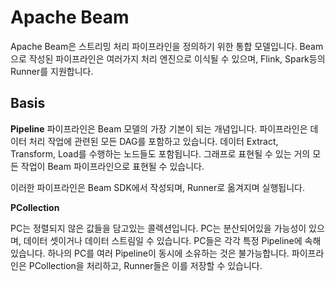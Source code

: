 # Apache Beam
Apache Beam은 스트리밍 처리 파이프라인을 정의하기 위한 통합 모델입니다. Beam으로 작성된 파이프라인은 여러가지 처리 엔진으로 이식될 수 있으며, Flink, Spark등의 Runner를 지원합니다.

## Basis
**Pipeline**
파이프라인은 Beam 모델의 가장 기본이 되는 개념입니다. 파이프라인은 데이터 처리 작업에 관련된 모든 DAG를 포함하고 있습니다. 데이터 Extract, Transform, Load를 수행하는 노드들도 포함됩니다. 그래프로 표현될 수 있는 거의 모든 작업이 Beam 파이프라인으로 표현될 수 있습니다.

이러한 파이프라인은 Beam SDK에서 작성되며, Runner로 옮겨지며 실행됩니다.

**PCollection**

PC는 정렬되지 않은 값들을 담고있는 콜렉션입니다. PC는 분산되어있을 가능성이 있으며, 데이터 셋이거나 데이터 스트림일 수 있습니다. PC들은 각각 특정 Pipeline에 속해있습니다. 하나의 PC를 여러 Pipeline이 동시에 소유하는 것은 불가능합니다. 파이프라인은 PCollection을 처리하고, Runner들은 이를 저장할 수 있습니다.



